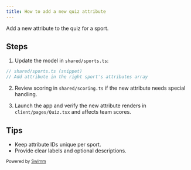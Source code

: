 ```yaml
---
title: How to add a new quiz attribute
---
```


Add a new attribute to the quiz for a sport.

## Steps

1) Update the model in `shared/sports.ts`:

```ts
// shared/sports.ts (snippet)
// Add attribute in the right sport's attributes array
```

2) Review scoring in `shared/scoring.ts` if the new attribute needs special handling.

3) Launch the app and verify the new attribute renders in `client/pages/Quiz.tsx` and affects team scores.

## Tips

- Keep attribute IDs unique per sport.
- Provide clear labels and optional descriptions.

<SwmMeta version="3.0.0" repo-id="Z2l0aHViJTNBJTNBU21hcnRmZWVkYmFjayUzQSUzQVByYXR5dXNoS2F1c2hhbDA5" repo-name="Smartfeedback"><sup>Powered by [Swimm](https://app.swimm.io/)</sup></SwmMeta>
